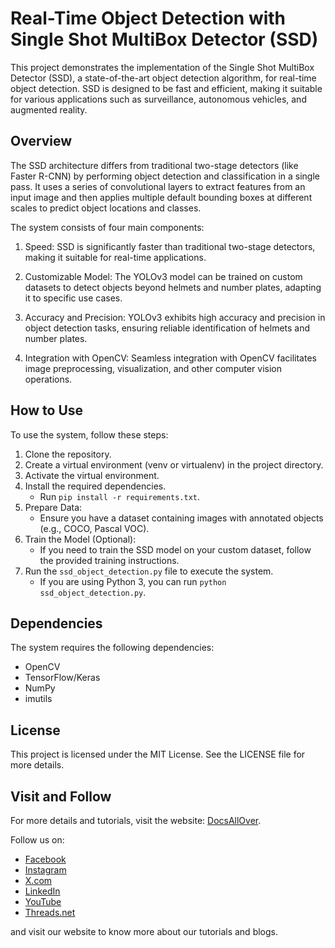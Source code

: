 # Real-Time Object Detection with Single Shot MultiBox Detector (SSD)

This project demonstrates the implementation of the Single Shot MultiBox Detector (SSD), a state-of-the-art object detection algorithm, for real-time object detection. SSD is designed to be fast and efficient, making it suitable for various applications such as surveillance, autonomous vehicles, and augmented reality.

## Overview
The SSD architecture differs from traditional two-stage detectors (like Faster R-CNN) by performing object detection and classification in a single pass. It uses a series of convolutional layers to extract features from an input image and then applies multiple default bounding boxes at different scales to predict object locations and classes.

The system consists of four main components:

1. Speed: SSD is significantly faster than traditional two-stage detectors, making it suitable for real-time applications.

2. Customizable Model: The YOLOv3 model can be trained on custom datasets to detect objects beyond helmets and number plates, adapting it to specific use cases.

3. Accuracy and Precision: YOLOv3 exhibits high accuracy and precision in object detection tasks, ensuring reliable identification of helmets and number plates.

4. Integration with OpenCV: Seamless integration with OpenCV facilitates image preprocessing, visualization, and other computer vision operations.

## How to Use
To use the system, follow these steps:
1. Clone the repository.
2. Create a virtual environment (venv or virtualenv) in the project directory.
3. Activate the virtual environment.
4. Install the required dependencies.
   - Run `pip install -r requirements.txt`.
5. Prepare Data:
   - Ensure you have a dataset containing images with annotated objects (e.g., COCO, Pascal VOC).
6. Train the Model (Optional):
   - If you need to train the SSD model on your custom dataset, follow the provided training instructions.
7. Run the `ssd_object_detection.py` file to execute the system.
   - If you are using Python 3, you can run `python ssd_object_detection.py`.


## Dependencies
The system requires the following dependencies:
- OpenCV
- TensorFlow/Keras
- NumPy
- imutils

## License
This project is licensed under the MIT License. See the LICENSE file for more details.


## Visit and Follow
For more details and tutorials, visit the website: [DocsAllOver](https://docsallover.com/).

Follow us on:
- [Facebook](https://www.facebook.com/docsallover)
- [Instagram](https://www.instagram.com/docsallover.tech/)
- [X.com](https://www.x.com/docsallover/)
- [LinkedIn](https://www.linkedin.com/company/docsallover/)
- [YouTube](https://www.youtube.com/@docsallover)
- [Threads.net](https://threads.net/docsallover.tech)

and visit our website to know more about our tutorials and blogs.
